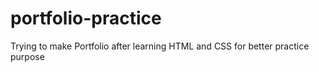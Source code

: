 # portfolio-practice
Trying to make Portfolio after learning HTML and CSS for better practice purpose
